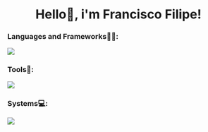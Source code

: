 <h1 align="center">Hello👋, i'm Francisco Filipe!</h1>

<h3 align="left">Languages and Frameworks👨‍💻:</h3>
<p align="left">
  <a href="https://skillicons.dev">
    <img src="https://skillicons.dev/icons?i=html,css,js,bootstrap,laravel,php,cpp,cs" />
  </a>
</p>

<h3 align="left">Tools🧰:</h3>
<p align="left">
  <a href="https://skillicons.dev">
    <img src="https://skillicons.dev/icons?i=ae,discord,figma,git,github,npm,mysql,pr,ps,vscode" />
  </a>
</p>

<h3 align="left">Systems💻:</h3>
<p align="left">
  <a href="https://skillicons.dev">
    <img src="https://skillicons.dev/icons?i=ubuntu,windows" />
  </a>
</p>
